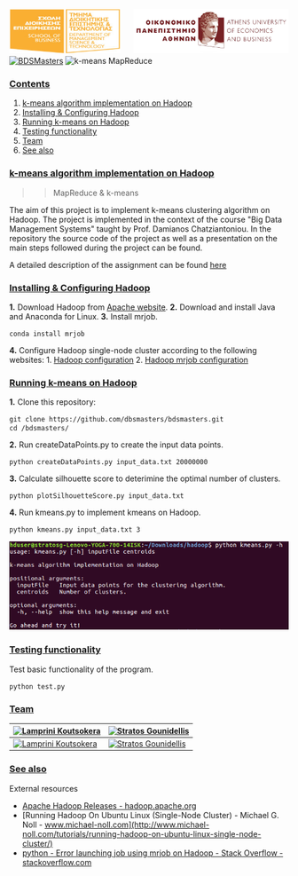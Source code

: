 <img src="../logos/logoAUEB.png" width="280" height="80" align="right"></img>
<img src="../logos/dmst.png" width="200" height="80" align="left"></img><br><br>
<br><br><br>
[![BDSMasters](https://img.shields.io/badge/codedby-bdsmasters-brightgreen.svg?style=flat-square)](https://github.com/dbsmasters)
![k-means MapReduce](https://img.shields.io/badge/kmeans-mapreduce-blue.svg?style=flat-square)

### <a id="contents" href="#contents">Contents</a>

1. [k-means algorithm implementation on Hadoop](#k-means-algorithm-impleme)
1. [Installing & Configuring Hadoop](#installing-configuring-ha)
1. [Running k-means on Hadoop](#running-k-means-on-hadoop)
1. [Testing functionality](#test-functionality)
1. [Team](#team)
1. [See also](#see-also)



### <a id="k-means-algorithm-impleme" href="#k-means-algorithm-impleme">k-means algorithm implementation on Hadoop</a>
> > MapReduce & k-means

The aim of this project is to implement k-means clustering algorithm on Hadoop. The project is implemented in the context of the course "Big Data Management Systems" taught by Prof. Damianos Chatziantoniou. In the repository the source code of the project as well as a presentation on the main steps followed during the project can be found. 

A detailed description of the assignment can be found [here](Proj1_Hadoop_Description.pdf)

### <a id="installing-configuring-ha" href="#installing-configuring-ha">Installing & Configuring Hadoop</a>

**1.** Download Hadoop from [Apache website](http://hadoop.apache.org/releases.html#25+August%2C+2016%3A+Release+2.7.3+available).
**2.** Download and install Java and Anaconda for Linux.
**3.** Install mrjob.
```shell
conda install mrjob
```
**4.** Configure Hadoop single-node cluster according to the following websites:
    1. [Hadoop configuration](http://www.michael-noll.com/tutorials/running-hadoop-on-ubuntu-linux-single-node-cluster/)
    2. [Hadoop mrjob configuration](http://stackoverflow.com/questions/25358793/error-launching-job-using-mrjob-on-hadoop)
    
### <a id="running-k-means-on-hadoop" href="#running-k-means-on-hadoop">Running k-means on Hadoop</a>

**1.** Clone this repository:
```shell
git clone https://github.com/dbsmasters/bdsmasters.git
cd /bdsmasters/
```
**2.** Run createDataPoints.py to create the input data points.
```shell
python createDataPoints.py input_data.txt 20000000
```
**3.** Calculate silhouette score to deterimine the optimal number of clusters.
```shell
python plotSilhouetteScore.py input_data.txt
```
**4.** Run kmeans.py to implement kmeans on Hadoop.
```shell
python kmeans.py input_data.txt 3
```

![Run kmeans.py](images/kmeans_py.png)

### <a id="test-functionality" href="#test-functionality">Testing functionality</a>

Test basic functionality of the program.
```shell
python test.py
```

### <a id="team" href="#team">Team</a>
|[![Lamprini Koutsokera](https://s.gravatar.com/avatar/fbf0a9ea90d21fda02132701e8082bf2?s=144)](https://github.com/lamprini-koutsokera)|[![Stratos Gounidellis](https://s.gravatar.com/avatar/761a071e4bb22145269c5b33aab8249d?s=144)](https://github.com/stratos-gounidellis)|
|---|---|
|[![Lamprini Koutsokera](https://img.shields.io/badge/Lamprini-Koutsokera-brightgreen.svg?style=flat-square)](https://github.com/lamprini-koutsokera)|[![Stratos Gounidellis](https://img.shields.io/badge/Stratos-Gounidellis-blue.svg?style=flat-square)](https://github.com/stratos-gounidellis)|

### <a id="see-also" href="#see-also">See also</a>

External resources

* [Apache Hadoop Releases - hadoop.apache.org](http://hadoop.apache.org/releases.html)
* [Running Hadoop On Ubuntu Linux (Single-Node Cluster) - Michael G. Noll - www.michael-noll.com](http://www.michael-noll.com/tutorials/running-hadoop-on-ubuntu-linux-single-node-cluster/)
* [python - Error launching job using mrjob on Hadoop - Stack Overflow - stackoverflow.com](http://stackoverflow.com/questions/25358793/error-launching-job-using-mrjob-on-hadoop)
